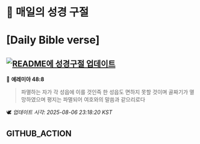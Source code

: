 # 🙏 매일의 성경 구절
# [Daily Bible verse]
## [![README에 성경구절 업데이트](https://github.com/DONGSUKA/first_test/actions/workflows/update-readme-bible.yml/badge.svg)](https://github.com/DONGSUKA/first_test/actions/workflows/update-readme-bible.yml)
<!-- START_BIBLE_VERSE -->
📖 **예레미야 48:8**
> 파멸하는 자가 각 성읍에 이를 것인즉 한 성읍도 면하지 못할 것이며 골짜기가 멸망하였으며 평지는 파멸되어 여호와의 말씀과 같으리로다

🕊️ _업데이트 시각: 2025-08-06 23:18:20 KST_
  <!-- END_BIBLE_VERSE -->
## GITHUB_ACTION
